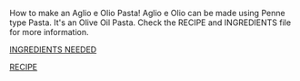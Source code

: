 How to make an Aglio e Olio Pasta!
Aglio e Olio can be made using Penne type Pasta.
It's an Olive Oil Pasta.
Check the RECIPE and INGREDIENTS file for more information.

[INGREDIENTS NEEDED](INGREDIENTS.md)

[RECIPE](RECIPE.md)
